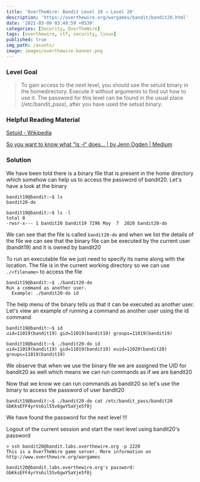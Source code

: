 ```yaml
---
title: 'OverTheWire: Bandit Level 19 → Level 20'
description: 'https://overthewire.org/wargames/bandit/bandit20.html'
date: '2021-03-09 03:49:59 +0530'
categories: [Security, OverTheWire]
tags: [overthewire, ctf, security, linux]
published: true
img_path: /assets/
image: images/overthewire-banner.png
---
```


### Level Goal

> To gain access to the next level, you should use the setuid binary in the homedirectory. Execute it without arguments to find out how to use it. The password for this level can be found in the usual place (/etc/bandit_pass), after you have used the setuid binary.

### Helpful Reading Material

[Setuid - Wikipedia](https://en.wikipedia.org/wiki/Setuid)

[So you want to know what "ls -l" does… \| by Jenn Ogden \| Medium](https://medium.com/@jennogden95/so-you-want-to-know-what-ls-c-does-864bd4708be8)

### Solution

We have been told there is a binary file that is present in the home directory which somehow can help us to access the password of bandit20. Let's have a look at the binary

```
bandit19@bandit:~$ ls  
bandit20-do

bandit19@bandit:~$ ls -l  
total 8  
-rwsr-x--- 1 bandit20 bandit19 7296 May  7  2020 bandit20-do
```

We can see that the file is called `bandit20-do` and when we list the details of the file we can see that the binary file can be executed by the current user (bandit19) and it is owned by bandit20

To run an executable file we just need to specify its name along with the location. The file is in the current working directory so we can use `./<filename>` to access the file

```
bandit19@bandit:~$ ./bandit20-do  
Run a command as another user.  
  Example: ./bandit20-do id
```

The help menu of the binary tells us that it can be executed as another user. Let's view an example of running a command as another user using the id command

```
bandit19@bandit:~$ id  
uid=11019(bandit19) gid=11019(bandit19) groups=11019(bandit19)

bandit19@bandit:~$ ./bandit20-do id  
uid=11019(bandit19) gid=11019(bandit19) euid=11020(bandit20) groups=11019(bandit19)
```

We observe that when we use the binary file we are assigned the UID for bandit20 as well which means we can run commands as if we are bandit20

Now that we know we can run commands as bandit20 so let's use the binary to access the password of user bandit20

```
bandit19@bandit:~$ ./bandit20-do cat /etc/bandit_pass/bandit20  
GbKksEFF4yrVs6il55v6gwY5aVje5f0j
```

We have found the password for the next level !!!

Logout of the current session and start the next level using bandit20's password

```
> ssh bandit20@bandit.labs.overthewire.org -p 2220
This is a OverTheWire game server. More information on http://www.overthewire.org/wargames

bandit20@bandit.labs.overthewire.org's password: GbKksEFF4yrVs6il55v6gwY5aVje5f0j
```
